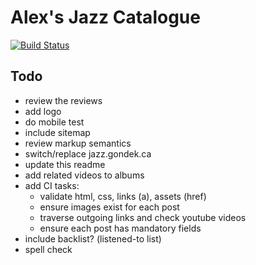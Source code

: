 # Alex's Jazz Catalogue

[![Build Status](https://travis-ci.org/gondek/jazz-catalogue.svg?branch=master)](https://travis-ci.org/gondek/jazz-catalogue)

## Todo
- review the reviews
- add logo
- do mobile test
- include sitemap
- review markup semantics
- switch/replace jazz.gondek.ca
- update this readme
- add related videos to albums
- add CI tasks:
  - validate html, css, links (a), assets (href)
  - ensure images exist for each post
  - traverse outgoing links and check youtube videos
  - ensure each post has mandatory fields
- include backlist? (listened-to list)
- spell check
